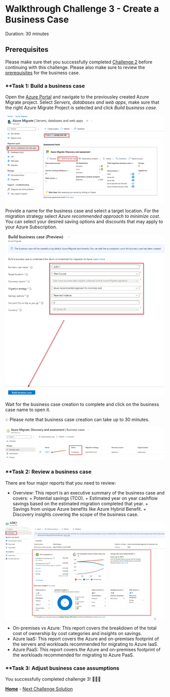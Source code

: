 # Walkthrough Challenge 3 - Create a Business Case

Duration: 30 minutes

## Prerequisites

Please make sure thet you successfully completed [Challenge 2](../challenge-2/solution.md) before continuing with this challenge.
Please also make sure to review the [prerequisites](https://learn.microsoft.com/en-us/azure/migrate/how-to-build-a-business-case#prerequisites) for the business case.

### **Task 1: Build a business case 

Open the [Azure Portal](https://portal.azure.com) and navigate to the previousley created Azure Migrate project. Select *Servers, databases and web apps*, make sure that the right Azure Migrate Project is selected and click *Build business case*.

![image](./img/bc1.png)

Provide a name for the business case and select a target location. For the migration strategy select *Azure recommended approach to minimize cost*. You can select your desired saving options and discounts that may apply to your Azure Subscription.

![image](./img/bc2.png)

Wait for the business case creation to complete and click on the business case name to open it.

💡 Please note that business case creation can take up to 30 minutes.

![image](./img/bc3.png)


### **Task 2: Review a business case 

There are four major reports that you need to review:

- Overview: This report is an executive summary of the business case and covers:
        + Potential savings (TCO).
        + Estimated year on year cashflow savings based on the estimated migration completed that year.
        + Savings from unique Azure benefits like Azure Hybrid Benefit.
        + Discovery insights covering the scope of the business case.

![image](./img/bc4.png)


- On-premises vs Azure: This report covers the breakdown of the total cost of ownership by cost categories and insights on savings.
- Azure IaaS: This report covers the Azure and on-premises footprint of the servers and workloads recommended for migrating to Azure IaaS.
- Azure PaaS: This report covers the Azure and on-premises footprint of the workloads recommended for migrating to Azure PaaS.




### **Task 3: Adjust business case assumptions

You successfully completed challenge 3! 🚀🚀🚀


 **[Home](../../Readme.md)** - [Next Challenge Solution](../challenge-4/solution.md)
